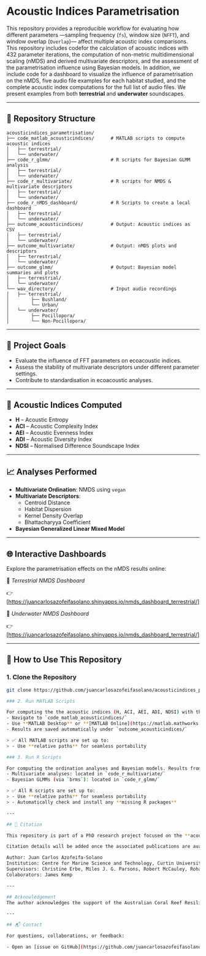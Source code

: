 # Acoustic Indices Parametrisation

This repository provides a reproducible workflow for evaluating how different parameters —sampling frequency (`fs`), window size (`NFFT`), and window overlap (`Overlap`)— affect multiple acoustic index comparisons. This repository includes codefor the calculation of acoustic indices with 432 parameter iterations, the computation of non-metric multidimensional scaling (nMDS) and derived multivariate descriptors, and the assessment of the parametrisation influence using Bayesian models. In addition, we include code for a dashboard to visualize the influence of parametrisation on the nMDS, five audio file examples for each habitat studied, and the complete acoustic index computations for the full list of audio files.
We present examples from  both **terrestrial** and **underwater** soundscapes.

---

## 📁 Repository Structure

```text
acousticindices_parametrisation/
├── code_matlab_acousticindices/      # MATLAB scripts to compute acoustic indices
│   ├── terrestrial/
│   └── underwater/
├── code_r_glmm/                      # R scripts for Bayesian GLMM analysis
│   ├── terrestrial/
│   └── underwater/
├── code_r_multivariate/              # R scripts for NMDS & multivariate descriptors
│   ├── terrestrial/
│   └── underwater/
├── code_r_nMDS_dashboard/            # R Scripts to create a local dashboard
│   ├── terrestrial/
│   └── underwater/
├── outcome_acousticindices/          # Output: Acoustic indices as CSV
│   ├── terrestrial/
│   └── underwater/
├── outcome_multivariate/             # Output: nMDS plots and descriptors
│   ├── terrestrial/
│   └── underwater/
├── outcome_glmm/                     # Output: Bayesian model summaries and plots
│   ├── terrestrial/
│   └── underwater/
└── wav_directory/                    # Input audio recordings
│   ├── terrestrial/
│        ├── Bushland/
│        └── Urban/
│   └── underwater/
│        ├── Pocillopora/
│        └── Non-Pocillopora/                    
```

---

## 🎯 Project Goals

- Evaluate the influence of FFT parameters on ecoacoustic indices.
- Assess the stability of multivariate descriptors under different parameter settings.
- Contribute to standardisation in ecoacoustic analyses.

---

## 🧮 Acoustic Indices Computed

- **H** – Acoustic Entropy
- **ACI** – Acoustic Complexity Index
- **AEI** – Acoustic Evenness Index   
- **ADI** – Acoustic Diversity Index  
- **NDSI** – Normalised Difference Soundscape Index  

---

## 📈 Analyses Performed

- **Multivariate Ordination**: NMDS using `vegan`
- **Multivariate Descriptors**:
  - Centroid Distance
  - Habitat Dispersion
  - Kernel Density Overlap
  - Bhattacharyya Coefficient
- **Bayesian Generalized Linear Mixed Model**

---

## 🌐 Interactive Dashboards

Explore the parametrisation effects on the nMDS results online:

🌳 *Terrestrial NMDS Dashboard*  

👉 [https://juancarlosazofeifasolano.shinyapps.io/nmds_dashboard_terrestrial/]

🌊 *Underwater NMDS Dashboard*  

👉 [https://juancarlosazofeifasolano.shinyapps.io/nmds_dashboard_terrestrial/]

---

## 🚀 How to Use This Repository

### 1. Clone the Repository

```bash
git clone https://github.com/juancarlosazofeifasolano/acousticindices_parametrisation.git

### 2. Run MATLAB Scripts

For computing the the acoustic indices (H, ACI, AEI, ADI, NDSI) with the 432 unique iterations:
- Navigate to `code_matlab_acousticindices/`
- Use **MATLAB Desktop** or **[MATLAB Online](https://matlab.mathworks.com/)** to open and run `.mlx` Live Scripts for computing acoustic indices
- Results are saved automatically under `outcome_acousticindices/`

> ✅ All MATLAB scripts are set up to:
> - Use **relative paths** for seamless portability

### 3. Run R Scripts

For computing the ordination analyses and Bayesian models. Results from the full list of audio files are already included in the folders:
- Multivariate analyses: located in `code_r_multivariate/`
- Bayesian GLMMs (via `brms`): located in `code_r_glmm/`

> ✅ All R scripts are set up to:
> - Use **relative paths** for seamless portability
> - Automatically check and install any **missing R packages**

---

## 📝 Citation

This repository is part of a PhD research project focused on the **acoustic monitoring of ecosystems**.

Citation details will be added once the associated publications are available.

Author: Juan Carlos Azofeifa-Solano  
Institution: Centre for Marine Science and Technology, Curtin University, Australian Institute of Marine Science
Supervisors: Christine Erbe, Miles J. G. Parsons, Robert McCauley, Rohan Brooker
Colaborators: James Kemp

---

## Acknowledgement
The author acknowledges the support of the Australian Coral Reef Resilience Initiative (ACRRI), jointly funded by BHP and the Australian Institute of Marine Science.

---

## 📬 Contact

For questions, collaborations, or feedback:

- Open an [issue on GitHub](https://github.com/juancarlosazofeifasolano/acousticindices_parametrisation/issues)


